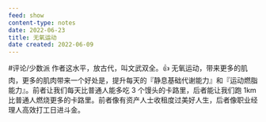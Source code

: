 ```yaml
---
feed: show
content-type: notes
date: 2022-06-23
title: 无氧运动
date created: 2022-06-09
---
```

#评论/少数派
作者这水平，放古代，叫文武双全。👍
无氧运动，带来更多的肌肉，更多的肌肉带来一个好处是，提升每天的『静息基础代谢能力』和『运动燃脂能力』。前者让我们每天比普通人能多吃 3 个馒头的卡路里，后者能让我们跑 1km 比普通人燃烧更多的卡路里。前者像有资产人士收租度过美好人生，后者像职业经理人高效打工日进斗金。
